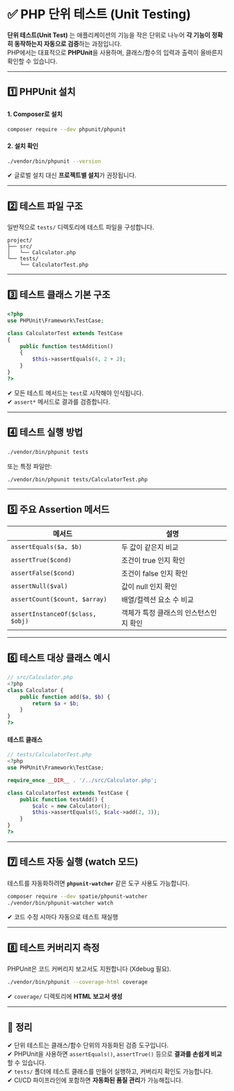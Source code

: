 # ✅ PHP 단위 테스트 (Unit Testing)

**단위 테스트(Unit Test)** 는 애플리케이션의 기능을 작은 단위로 나누어 **각 기능이 정확히 동작하는지 자동으로 검증**하는 과정입니다.  
PHP에서는 대표적으로 **PHPUnit**을 사용하며, 클래스/함수의 입력과 출력이 올바른지 확인할 수 있습니다.  

---

## 1️⃣ PHPUnit 설치

#### 1. Composer로 설치

```bash
composer require --dev phpunit/phpunit
```

#### 2. 설치 확인

```bash
./vendor/bin/phpunit --version
```

✔ 글로벌 설치 대신 **프로젝트별 설치**가 권장됩니다.  

---

## 2️⃣ 테스트 파일 구조

일반적으로 `tests/` 디렉토리에 테스트 파일을 구성합니다.  

```text
project/
├── src/
│   └── Calculator.php
└── tests/
    └── CalculatorTest.php
```

---

## 3️⃣ 테스트 클래스 기본 구조

```php
<?php
use PHPUnit\Framework\TestCase;

class CalculatorTest extends TestCase
{
    public function testAddition()
    {
        $this->assertEquals(4, 2 + 2);
    }
}
?>
```

✔ 모든 테스트 메서드는 `test`로 시작해야 인식됩니다.  
✔ `assert*` 메서드로 결과를 검증합니다.  

---

## 4️⃣ 테스트 실행 방법

```bash
./vendor/bin/phpunit tests
```

또는 특정 파일만:

```bash
./vendor/bin/phpunit tests/CalculatorTest.php
```

---

## 5️⃣ 주요 Assertion 메서드

| 메서드                          | 설명                                  |
|----------------------------------|---------------------------------------|
| `assertEquals($a, $b)`          | 두 값이 같은지 비교                   |
| `assertTrue($cond)`             | 조건이 true 인지 확인                |
| `assertFalse($cond)`            | 조건이 false 인지 확인               |
| `assertNull($val)`              | 값이 null 인지 확인                  |
| `assertCount($count, $array)`   | 배열/컬렉션 요소 수 비교             |
| `assertInstanceOf($class, $obj)`| 객체가 특정 클래스의 인스턴스인지 확인 |

---

## 6️⃣ 테스트 대상 클래스 예시

```php
// src/Calculator.php
<?php
class Calculator {
    public function add($a, $b) {
        return $a + $b;
    }
}
?>
```

#### 테스트 클래스

```php
// tests/CalculatorTest.php
<?php
use PHPUnit\Framework\TestCase;

require_once __DIR__ . '/../src/Calculator.php';

class CalculatorTest extends TestCase {
    public function testAdd() {
        $calc = new Calculator();
        $this->assertEquals(5, $calc->add(2, 3));
    }
}
?>
```

---

## 7️⃣ 테스트 자동 실행 (watch 모드)

테스트를 자동화하려면 **`phpunit-watcher`** 같은 도구 사용도 가능합니다.

```bash
composer require --dev spatie/phpunit-watcher
./vendor/bin/phpunit-watcher watch
```

✔ 코드 수정 시마다 자동으로 테스트 재실행

---

## 8️⃣ 테스트 커버리지 측정

PHPUnit은 코드 커버리지 보고서도 지원합니다 (Xdebug 필요).

```bash
./vendor/bin/phpunit --coverage-html coverage
```

✔ `coverage/` 디렉토리에 **HTML 보고서 생성**

---

## 🎯 정리

✔ 단위 테스트는 클래스/함수 단위의 자동화된 검증 도구입니다.  
✔ PHPUnit을 사용하면 `assertEquals()`, `assertTrue()` 등으로 **결과를 손쉽게 비교**할 수 있습니다.  
✔ `tests/` 폴더에 테스트 클래스를 만들어 실행하고, 커버리지 확인도 가능합니다.  
✔ CI/CD 파이프라인에 포함하면 **자동화된 품질 관리**가 가능해집니다.

